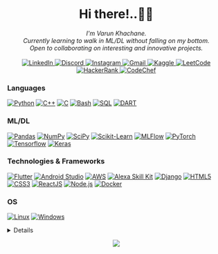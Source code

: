 <h1 align="center">Hi there!..🙋‍♂️</h1>

<p align="center">
    <i>
        I'm Varun Khachane.<br>
        Currently learning to walk in ML/DL without falling on my bottom.<br>
        Open to collaborating on interesting and innovative projects.<br>
    </i><br>
    <a href="https://www.linkedin.com/in/varunkhachane">
        <img src="https://img.shields.io/badge/LinkedIn-blue?style=flat-square&logo=linkedin" alt="LinkedIn">
    </a>
    <a href="https://discord.com/vk2122">
  <img src="https://img.shields.io/badge/Discord-blue?style=flat-square&logo=discord&logoColor=white" alt="Discord">
</a>

<a href="https://www.instagram.com/vk21022">
  <img src="https://img.shields.io/badge/Instagram-blue?style=flat-square&logo=instagram&logoColor=white" alt="Instagram">
</a>

<a href="mailto:varunkhachane31@gmail.com">
  <img src="https://img.shields.io/badge/Gmail-blue?style=flat-square&logo=gmail&logoColor=white" alt="Gmail">
</a>
    <a href="https://www.kaggle.com/vk2122">
        <img src="https://img.shields.io/badge/Kaggle-blue?style=flat-square&logo=kaggle" alt="Kaggle">
    </a>
    <a href="https://leetcode.com/vk21022">
        <img src="https://img.shields.io/badge/LeetCode-blue?style=flat-square&logo=LeetCode" alt="LeetCode">
    </a>
    <a href="https://www.hackerrank.com/vk21022">
    <img src="https://img.shields.io/badge/HackerRank-blue?style=flat-square&logo=HackerRank" alt="HackerRank">
</a>
<a href="https://www.codechef.com/users/vk21022">
    <img src="https://img.shields.io/badge/CodeChef-blue?style=flat-square&logo=CodeChef" alt="CodeChef">
</a>
</p>

### Languages

[![Python](https://img.shields.io/badge/python-black?style=for-the-badge&logo=python)](https://github.com/vk2122)
[![C++](https://img.shields.io/badge/c++-black?style=for-the-badge&logo=cplusplus)](https://github.com/vk2122)
[![C](https://img.shields.io/badge/c-black?style=for-the-badge&logo=c)](https://github.com/vk2122)
[![Bash](https://img.shields.io/badge/bash-black?style=for-the-badge&logo=gnu-bash&logoColor=white)](https://github.com/vk2122)
[![SQL](https://img.shields.io/badge/sql-black?style=for-the-badge&logo=mysql)](https://github.com/vk2122)
[![DART](https://img.shields.io/badge/Dart-black?style=for-the-badge&logo=dart)](https://github.com/vk2122)

### ML/DL

[![Pandas](https://img.shields.io/badge/pandas-black?style=for-the-badge&logo=pandas)](https://github.com/vk2122)
[![NumPy](https://img.shields.io/badge/numpy-black?style=for-the-badge&logo=numpy)](https://github.com/vk2122)
[![SciPy](https://img.shields.io/badge/SciPy-black?style=for-the-badge&logo=scipy)](https://github.com/vk2122)
[![Scikit-Learn](https://img.shields.io/badge/scikit--learn-black?style=for-the-badge&logo=scikit-learn)](https://github.com/vk2122)
[![MLFlow](https://img.shields.io/badge/mlflow-black?style=for-the-badge&logo=numpy&logoColor=blue)](https://github.com/vk2122)
[![PyTorch](https://img.shields.io/badge/PyTorch-black?style=for-the-badge&logo=PyTorch)](https://github.com/vk2122)
[![Tensorflow](https://img.shields.io/badge/Tensorflow-black?style=for-the-badge&logo=tensorflow)](https://github.com/vk2122)
[![Keras](https://img.shields.io/badge/Keras-black?style=for-the-badge&logo=keras)](https://github.com/vk2122)

### Technologies & Frameworks

[![Flutter](https://img.shields.io/badge/Flutter-black?style=for-the-badge&logo=flutter)](https://github.com/vk2122)
[![Android Studio](https://img.shields.io/badge/Android_Studio-black?style=for-the-badge&logo=android-studio)](https://github.com/vk2122)
[![AWS](https://img.shields.io/badge/AWS-black?style=for-the-badge&logo=amazon-aws)](https://github.com/vk2122)
[![Alexa Skill Kit](https://img.shields.io/badge/Alexa_Skill_Kit-black?style=for-the-badge&logo=amazon-alexa)](https://github.com/vk2122)
[![Django](https://img.shields.io/badge/django-black?style=for-the-badge&logo=django)](https://github.com/vk2122)
[![HTML5](https://img.shields.io/badge/html5-black?style=for-the-badge&logo=html5)](https://github.com/vk2122)
[![CSS3](https://img.shields.io/badge/css3-black?style=for-the-badge&logo=css3)](https://github.com/vk2122)
[![ReactJS](https://img.shields.io/badge/react-black?style=for-the-badge&logo=react)](https://github.com/vk2122)
[![Node.js](https://img.shields.io/badge/node.js-black?style=for-the-badge&logo=node.js)](https://github.com/your-username)
[![Docker](https://img.shields.io/badge/docker-black?style=for-the-badge&logo=docker)](https://hub.docker.com/u/vk2122)

### OS

[![Linux](https://img.shields.io/badge/linux-black?style=for-the-badge&logo=Linux)](https://github.com/vk2122)
[![Windows](https://img.shields.io/badge/Windows-black?style=for-the-badge&logo=Windows)](https://github.com/vk2122)

<details>
<p align="center">
  <a href="https://github.com/vk2122">
    <img src="http://github-profile-summary-cards.vercel.app/api/cards/profile-details?username=vk2122&theme=transparent" />
  </a>
  <a href="https://github.com/vk2122">
    <img src="https://github-readme-streak-stats.herokuapp.com/?user=vk2122&hide_border=true&card_width=338&theme=transparent" />
  </a>
  <a href="https://github.com/vk2122">
    <img src="http://github-profile-summary-cards.vercel.app/api/cards/stats?username=vk2122&theme=transparent" />
  </a>
</p>
</details>

<p align="center">
  <a href="https://github.com/vk2122">
    <img src="https://komarev.com/ghpvc/?username=vk2122&color=blue&style=flat)" />
  </a>
</p>
<!--

- 🔭 I’m currently working on ...
- 🌱 I’m currently learning ...
- 👯 I’m looking to collaborate on ...
- 🤔 I’m looking for help with ...
- 💬 Ask me about ...
- 📫 How to reach me: ...
- 😄 Pronouns: ...
- ⚡ Fun fact: ...
  -->

# 📊 GitHub Stats:

![](https://github-readme-stats.vercel.app/api?username=vk2122&theme=dark&hide_border=false&include_all_commits=true&count_private=true)<br/>
![](https://github-readme-streak-stats.herokuapp.com/?user=vk2122&theme=dark&hide_border=false)<br/>
![](https://github-readme-stats.vercel.app/api/top-langs/?username=vk2122&theme=dark&hide_border=false&include_all_commits=true&count_private=true&layout=compact)

## 🏆 GitHub Trophies

![](https://github-profile-trophy.vercel.app/?username=vk2122&theme=radical&no-frame=false&no-bg=true&margin-w=4)

### ✍️ Random Dev Quote

![](https://quotes-github-readme.vercel.app/api?type=horizontal&theme=radical)

### 🔝 Top Contributed Repo

![](https://github-contributor-stats.vercel.app/api?username=vk2122&limit=5&theme=dark&combine_all_yearly_contributions=true)

---

[![](https://visitcount.itsvg.in/api?id=vk2122&icon=1&color=0)](https://visitcount.itsvg.in)

<!-- Proudly created with GPRM ( https://gprm.itsvg.in ) -->
